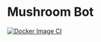 # Mushroom Bot

[![Docker Image CI](https://github.com/Yazan98/Mushroom/actions/workflows/docker-image.yml/badge.svg?branch=main)](https://github.com/Yazan98/Mushroom/actions/workflows/docker-image.yml)

